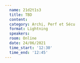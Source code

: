 ```yaml
---
  name: 21d2t1s3
  title: TBD
  content:
  category: Archi, Perf et Sécu
  format: Lightning
  speakers: 
  room: Online
  date: 24/06/2021
  time_start: '12:30'
  time_end: '12:45'
---
```

